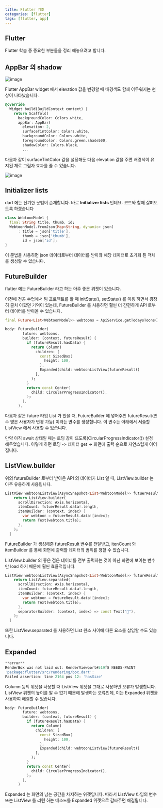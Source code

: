 ```yaml
---
title: Flutter 기초
categories: [flutter]
tags: [flutter, app]
---
```

## Flutter

Flutter 학습 중 중요한 부분들을 정리 해놓으려고 합니다.

## AppBar 의 shadow

![image](https://github.com/user-attachments/assets/fef9098a-77a4-475e-86f3-e583a1d6f2ed)

Flutter AppBar widget 에서 elevation 값을 변경할 때 배경색도 함께 어두워지는 현상이 나타났습니다.

```dart
@override
  Widget build(BuildContext context) {
    return Scaffold(
      backgroundColor: Colors.white,
      appBar: AppBar(
        elevation: 2,
        surfaceTintColor: Colors.white,
        backgroundColor: Colors.white,
        foregroundColor: Colors.green.shade500,
        shadowColor: Colors.black,
        ...
```



다음과 같이 surfaceTintColor 값을 설정해둔 다음 elevation 값을 주면 배경색이 유지된 채로 그림자 효과를 줄 수 있습니다.

![image](https://github.com/user-attachments/assets/a1924cae-ae04-441f-b5c4-78784a262c94)

## Initializer lists

dart 에는 신기한 문법이 존재합니다. 바로 **Initializer lists** 인데요. 코드와 함께 살펴보도록 하겠습니다

```dart
class WebtoonModel {
  final String title, thumb, id;
  WebtoonModel.fromJson(Map<String, dynamic> json)
      : title = json['title'],
        thumb = json['thumb'],
        id = json['id'];
}
```

이 문법을 사용하면 json 데이터로부터 데이터를 받아와 해당 데이터로 초기화 된 객체를 생성할 수 있습니다.

## FutureBuilder

flutter 에는 FutureBuilder 라고 하는 아주 좋은 위젯이 있습니다.

이전에 전공 수업에서 팀 프로젝트를 할 때 initState(), setState() 를 이용 하면서 굉장히 골치 아팠던 기억이 있는데, FutureBuilder 를 사용하면 훨씬 더 간편하게 API 로부터 데이터를 받아올 수 있습니다.

```dart
final Future<List<WebtoonModel>> webtoons = ApiService.getTodaysToons();
```

```dart
body: FutureBuilder(
        future: webtoons,
        builder: (context, futureResult) {
          if (futureResult.hasData) {
            return Column(
              children: [
                const SizedBox(
                  height: 100,
                ),
                Expanded(child: webtoonListView(futureResult))
              ],
            );
          }
          return const Center(
            child: CircularProgressIndicator(),
          );
        },
      ),
```



다음과 같은 future 타입 List 가 있을 때, FutureBuilder 에 넣어주면 futureResult(변수 명은 사용자가 변경 가능) 이라는 변수를 생성합니다. 이 변수는 아래에서 서술할 ListView 에서 사용할 수 있습니다.

만약 아직 await 상태일 때는 로딩 창이 뜨도록(CircularProgressIndicator()) 설정 해두었습니다. 이렇게 하면  로딩 -> 데이터 get -> 화면에 출력 순으로 자연스럽게 이어집니다.

## ListView.builder

위의 futureBuilder 로부터 받아온 API 의 데이터가 List 일 때, LIstView.builder 는 아주 유용하게 사용됩니다.

```dart
ListView webtoonListView(AsyncSnapshot<List<WebtoonModel>> futuerResult) {
    return ListView.builder(
      scrollDirection: Axis.horizontal,
      itemCount: futuerResult.data!.length,
      itemBuilder: (context, index) {
        var webtoon = futuerResult.data![index];
        return Text(webtoon.title);
      },
    );
  }
```

FutureBuilder 가 생성해준 futureResult 변수를 전달받고, itenCount 와  itemBuilder 를 통해 화면에 출력할 데이터의 범위를 정할 수 있습니다.

ListView.builder 의 좋은 점은 데이터를 전부 출력하는 것이 아닌 화면에 보이는 변수만 load 하기 때문에 훨씬 효율적입니다.



```dart
ListView webtoonListView(AsyncSnapshot<List<WebtoonModel>> futureResult) {
    return ListView.separated(
      scrollDirection: Axis.horizontal,
      itemCount: futureResult.data!.length,
      itemBuilder: (context, index) {
        var webtoon = futureResult.data![index];
        return Text(webtoon.title);
      },
      separatorBuilder: (context, index) => const Text("🩵"),
    );
  }
```

또한 ListView.separated 를 사용하면 List 원소 사이에 다른 요소를 삽입할 수도 있습니다.

## Expanded

```dart
**error**
RenderBox was not laid out: RenderViewport#519f8 NEEDS-PAINT
'package:flutter/src/rendering/box.dart':
Failed assertion: line 2164 pos 12: 'hasSize'
```

Column 등의 위젯을 사용할 때 ListView 위젯을 그대로 사용하면 오류가 발생합니다. ListView 위젯의 높이를 알 수 없기 때문에 발생하는 오류인데, 이는 Expanded 위젯을 사용하여 해결할 수 있습니다.

```dart
body: FutureBuilder(
        future: webtoons,
        builder: (context, futureResult) {
          if (futureResult.hasData) {
            return Column(
              children: [
                const SizedBox(
                  height: 100,
                ),
                Expanded(child: webtoonListView(futureResult))
              ],
            );
          }
          return const Center(
            child: CircularProgressIndicator(),
          );
        },
      )
```



Expanded 는 화면의 남는 공간을 차지하는 위젯입니다. 따라서 ListView 타입의 변수 또는 ListView 를 리턴 하는 메소드를 Expanded 위젯으로 감싸주면 해결됩니다.
